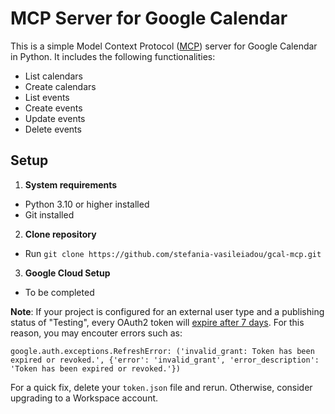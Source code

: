 # MCP Server for Google Calendar
This is a simple Model Context Protocol ([MCP](https://modelcontextprotocol.io/docs/getting-started/intro)) server for Google Calendar in Python. It includes the following functionalities:
- List calendars
- Create calendars
- List events
- Create events
- Update events
- Delete events

## Setup
1. **System requirements**
- Python 3.10 or higher installed
- Git installed
2. **Clone repository**
- Run `git clone https://github.com/stefania-vasileiadou/gcal-mcp.git`
3. **Google Cloud Setup**
- To be completed 

**Note**: If your project is configured for an external user type and a publishing status of "Testing", every OAuth2 token will [expire after 7 days](https://developers.google.com/identity/protocols/oauth2#expiration). For this reason, you may encouter errors such as:
```
google.auth.exceptions.RefreshError: ('invalid_grant: Token has been expired or revoked.', {'error': 'invalid_grant', 'error_description': 'Token has been expired or revoked.'})
```
For a quick fix, delete your `token.json` file and rerun. Otherwise, consider upgrading to a Workspace account.